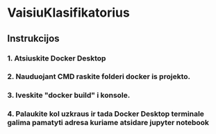 # VaisiuKlasifikatorius

## Instrukcijos

### 1. Atsiuskite Docker Desktop
### 2. Nauduojant CMD raskite folderi docker is projekto.
### 3. Iveskite "docker build" i konsole.
### 4. Palaukite kol uzkraus ir tada Docker Desktop terminale galima pamatyti adresa kuriame atsidare jupyter notebook
